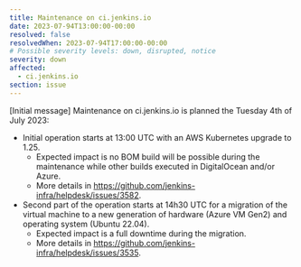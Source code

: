 ```yaml
---
title: Maintenance on ci.jenkins.io
date: 2023-07-94T13:00:00-00:00
resolved: false
resolvedWhen: 2023-07-94T17:00:00-00:00
# Possible severity levels: down, disrupted, notice
severity: down
affected:
  - ci.jenkins.io
section: issue
---
```


[Initial message]
Maintenance on ci.jenkins.io is planned the Tuesday 4th of July 2023:

- Initial operation starts at 13:00 UTC with an AWS Kubernetes upgrade to 1.25.
  - Expected impact is no BOM build will be possible during the maintenance while other builds executed in DigitalOcean and/or Azure.
  - More details in <https://github.com/jenkins-infra/helpdesk/issues/3582>.
- Second part of the operation starts at 14h30 UTC for a migration of the virtual machine to a new generation of hardware (Azure VM Gen2) and operating system (Ubuntu 22.04).
  - Expected impact is a full downtime during the migration.
  - More details in <https://github.com/jenkins-infra/helpdesk/issues/3535>.
